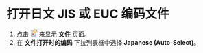 # 打开日文 JIS 或 EUC 编码文件

1. 点击 ![Properties for Current Configuration](../../images/properties.png)
来显示 **文件** 页面。
2. 在 **文件打开时的编码** 下拉列表框中选择 **Japanese (Auto-Select)**。
